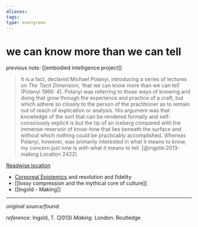 ```yaml
---
aliases: 
tags: 
type: evergreen
---
```


# we can know more than we can tell

_previous note:_ [[embodied intelligence project]]

> It is a fact, declared Michael Polanyi, introducing a series of lectures on _The Tacit Dimension_, ‘that we can know more than we can tell’ (Polanyi 1966: 4). Polanyi was referring to those ways of knowing and doing that grow through the experience and practice of a craft, but which adhere so closely to the person of the practitioner as to remain out of reach of explication or analysis. His argument was that knowledge of the sort that can be rendered formally and self-consciously explicit is but the tip of an iceberg compared with the immense reservoir of know-how that lies beneath the surface and without which nothing could be practicably accomplished. Whereas Polanyi, however, was primarily interested in what it means to know, my concern just now is with what it means to tell. [@ingold-2013-making Location 2422] 

[Readwise location](https://readwise.io/to_kindle?action=open&asin=B00EVWKFFS&location=2422)

- [Corporeal Epistemics](https://www.skellis.net/corporeal-epistemics) and resolution and fidelity 
- [[lossy compression and the mythical core of culture]]
- [[Ingold - Making]]

---

_original source/found:_ 

_reference:_ Ingold, T. (2013) _Making_. London: Routledge



